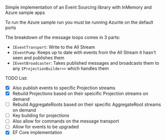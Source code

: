 Simple implementation of an Event Sourcing library with InMemory and Azure sample apps

To run the Azure sample run you must be running Azurite on the default ports

The breakdown of the message loops comes in 3 parts:
- `IEventTransport`: Write to the All Stream
- `IEventPump`: Keeps up to date with events from the All Stream it hasn't seen and publishes them
- `IEventBroadcaster`: Takes published messages and broadcasts them to any `IProjectionBuilder<>` which handles them

TODO List:
- [x] Also publish events to specific Projection streams
- [x] Rebuild Projections based on their speicific Projection streams on demand
- [ ] Rebuild AggregateRoots based on their specific AggregateRoot streams on demand
- [ ] Key building for projections
- [ ] Also allow for commands on the message transport
- [ ] Allow for events to be upgraded
- [x] EF Core implementation
